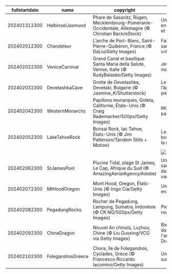 |fullstartdate|name|copyright|title|image|
|--|--|--|--|--|
202401312300|HalbinselJasmund|Phare de Sassnitz, Rügen, Mecklembourg-Poméranie-Occidentale,  Allemagne (© Christian Back/eStock)|Un phare enchanteur et enneigé|![](/fr-FR/2024/02/202401312300HalbinselJasmund.jpg)|
202402012300|Chandeleur|L’arche de Port-Blanc, Saint-Pierre-Quiberon, France (© DaLiu/Getty Images)|Faites sauter les crêpes !|![](/fr-FR/2024/02/202402012300Chandeleur.jpg)|
202402022300|VeniceCarnival|Grand Canal et basilique Santa Maria della Salute, Venise, Italie (© RudyBalasko/Getty Images)|Jeux de masques|![](/fr-FR/2024/02/202402022300VeniceCarnival.jpg)|
202402032300|DevetashkaCave|Grotte de Devetashka, Devetaki, Bulgarie (© Jasmine_K/Shutterstock)|Le loft de l’âge de pierre !|![](/fr-FR/2024/02/202402032300DevetashkaCave.jpg)|
202402042300|WesternMonarchs|Papillons monarques, Goleta, Californie, États-Unis (© Craig Rademacher/500px/Getty Images)|Minute, papillon !|![](/fr-FR/2024/02/202402042300WesternMonarchs.jpg)|
202402052300|LakeTahoeRock|Bonsai Rock, lac Tahoe, États-Unis (© Jim Patterson/Tandem Stills + Motion)|Les bonsaïs de la nature|![](/fr-FR/2024/02/202402052300LakeTahoeRock.jpg)|
||||![](/fr-FR/2024/02/.jpg)|
202402062300|StJamesPool|Piscine Tidal, plage St James, Le Cap, Afrique du Sud (© AmazingAerialAgency/Adobe)|Un sanctuaire dans les vagues|![](/fr-FR/2024/02/202402062300StJamesPool.jpg)|
202402072300|MtHoodOregon|Mont Hood, Oregon, États-Unis (© Inigo Cia/Getty Images)|Un géant endormi|![](/fr-FR/2024/02/202402072300MtHoodOregon.jpg)|
202402082300|PegadungRocks|Rocher de Pegadung, Lampung, Sumatra, Indonésie (© CK NG/500px/Getty Images)|Pierres qui roulent…|![](/fr-FR/2024/02/202402082300PegadungRocks.jpg)|
202402092300|ChinaDragon|Nouvel An chinois, Luzhou, Chine (© Liu Guoxing/VCG via Getty Images)|Bienvenue dans l'année du Dragon !|![](/fr-FR/2024/02/202402092300ChinaDragon.jpg)|
202402102300|FolegandrosGreece|Chora, île de Folegandros, Cyclades, Grèce (© Francesco Riccardo Iacomino/Getty Images)|Un paradis sur terre|![](/fr-FR/2024/02/202402102300FolegandrosGreece.jpg)|
